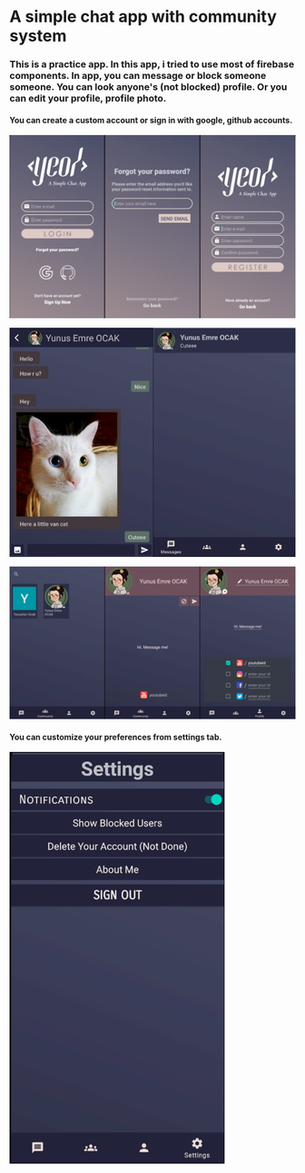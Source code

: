 # A simple chat app with community system

### This is a practice app. In this app, i tried to use most of firebase components. In app, you can message or block someone someone. You can look anyone's (not blocked) profile. Or you can edit your profile, profile photo.

#### You can create a custom account or sign in with google, github accounts. 

![](https://github.com/yeocak/ChatApp/blob/master/github_images/WelcomeActivities.png)

![](https://github.com/yeocak/ChatApp/blob/master/github_images/MessageActivities.png)

![](https://github.com/yeocak/ChatApp/blob/master/github_images/CommunityFragments.png)

#### You can customize your preferences from settings tab.

![](https://github.com/yeocak/ChatApp/blob/master/github_images/SettingsFragment.png)
